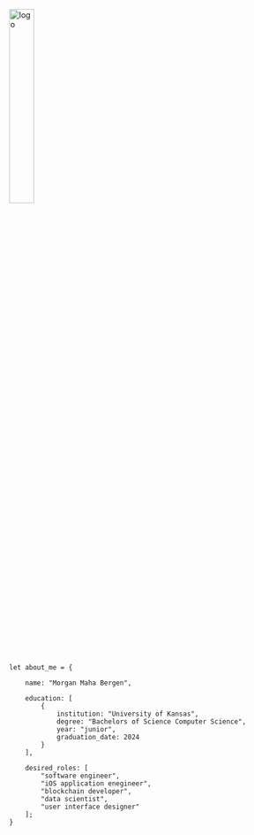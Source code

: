 <img src="https://github.com/MorganBergen/MorganBergen/blob/main/logo.gif" alt="logo" width=30%>  



    let about_me = {

        name: "Morgan Maha Bergen",

        education: [
            {
                institution: "University of Kansas",
                degree: "Bachelors of Science Computer Science",
                year: "junior",
                graduation_date: 2024
            }
        ],

        desired_roles: [
            "software engineer",
            "iOS application enegineer",
            "blockchain developer",
            "data scientist",
            "user interface designer"
        ];
    }

<!-- ![logo GIF animation](https://github.com/MorganBergen/MorganBergen/blob/main/logo.gif) -->

